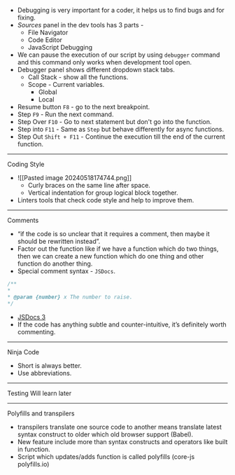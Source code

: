- Debugging is very important for a coder, it helps us to find bugs and for fixing.
- *Sources* panel in the dev tools has 3 parts -
	- File Navigator
	- Code Editor
	- JavaScript Debugging
- We can pause the execution of our script by using `debugger` command and this command only works when development tool open.
- Debugger panel shows different dropdown stack tabs.
	- Call Stack - show all the functions.
	- Scope - Current variables.
		- Global
		- Local
- Resume button `F8` - go to the next breakpoint.
- Step `F9` - Run the next command.
- Step Over `F10` - Go to next statement but don't go into the function.
- Step into `F11` - Same as `Step` but behave differently for async functions. 
- Step Out `Shift + F11` - Continue the execution till the end of the current function. 
--------------
Coding Style
- ![[Pasted image 20240518174744.png]]
	- Curly braces on the same line after space.
	- Vertical indentation for group logical block together. 
- Linters tools that check code style and help to improve them. 
------------
Comments 
- “if the code is so unclear that it requires a comment, then maybe it should be rewritten instead”.
- Factor out the function like if we have a function which do two things, then we can create a new function which do one thing and other function do another thing.
- Special comment syntax - `JSDocs`.
```js
/**
*
* @param {number} x The number to raise.
*/
```
- [JSDocs 3](https://jsdoc.app/)
- If the code has anything subtle and counter-intuitive, it’s definitely worth commenting.
-----------
Ninja Code 
- Short is always better.
- Use abbreviations. 
-------------
Testing 
Will learn later

--------------
Polyfills and transpilers
- transpilers translate one source code to another means translate latest syntax construct to older which old browser support (Babel).
- New feature include more than syntax constructs and operators like built in function.
- Script which updates/adds function is called polyfills (core-js polyfills.io)

